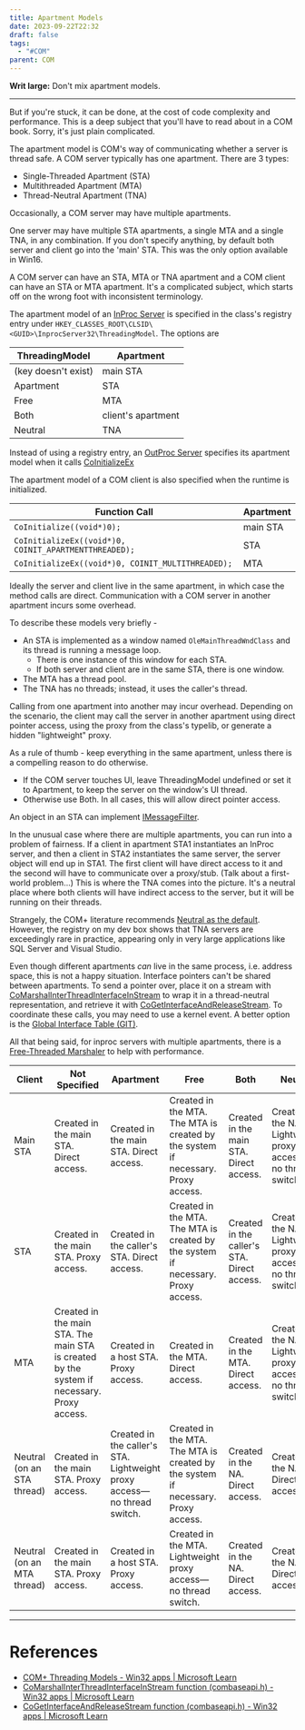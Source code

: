 ```yaml
---
title: Apartment Models
date: 2023-09-22T22:32
draft: false
tags:
  - "#COM"
parent: COM
---
```

**Writ large:** Don't mix apartment models.

---

But if you're stuck, it can be done, at the cost of code complexity and performance.  This is a deep subject that you'll have to read about in a COM book.  Sorry, it's just plain complicated.

The apartment model is COM's way of communicating whether a server is thread safe.  A COM server typically has one apartment.  There are 3 types:

- Single-Threaded Apartment (STA)
- Multithreaded Apartment (MTA)
- Thread-Neutral Apartment (TNA)

Occasionally, a COM server may have multiple apartments.

One server may have multiple STA apartments, a single MTA and a single TNA, in any combination.  If you don't specify anything, by default both server and client go into the 'main' STA.  This was the only option available in Win16.

A COM server can have an STA, MTA or TNA apartment and a COM client can have an STA or MTA apartment.  It's a complicated subject, which starts off on the wrong foot with inconsistent terminology.

The apartment model of an [InProc Server](/notes/computer/microsoft/com/apartment-models/inproc-server) is specified in the class's registry entry under `HKEY_CLASSES_ROOT\CLSID\<GUID>\InprocServer32\ThreadingModel`.  The options are

| ThreadingModel | Apartment |
|---|---|
| (key doesn't exist) | main STA |
| Apartment | STA |
| Free | MTA |
| Both | client's apartment |
| Neutral | TNA |

Instead of using a registry entry, an [OutProc Server](/notes/computer/microsoft/com/apartment-models/outproc-server) specifies its apartment model when it calls [CoInitializeEx](https://learn.microsoft.com/en-us/windows/win32/api/combaseapi/nf-combaseapi-coinitializeex)

The apartment model of a COM client is also specified when the runtime is initialized.

| Function Call | Apartment|
|---|---|
| `CoInitialize((void*)0);` | main STA |
| `CoInitializeEx((void*)0, COINIT_APARTMENTTHREADED);` | STA |
| `CoInitializeEx((void*)0, COINIT_MULTITHREADED);` | MTA |

Ideally the server and client live in the same apartment, in which case the method calls are direct.  Communication with a COM server in another apartment incurs some overhead.

To describe these models very briefly -
- An STA is implemented as a window named `OleMainThreadWndClass` and its thread is running a message loop.
    - There is one instance of this window for each STA.
    - If both server and client are in the same STA, there is one window.
- The MTA has a thread pool.
- The TNA has no threads; instead, it uses the caller's thread.  

Calling from one apartment into another may incur overhead.  Depending on the scenario, the client may call the server in another apartment using direct pointer access, using the proxy from the class's typelib, or generate a hidden "lightweight" proxy.

As a rule of thumb - keep everything in the same apartment, unless there is a compelling reason to do otherwise.
- If the COM server touches UI, leave ThreadingModel undefined or set it to Apartment, to keep the server on the window's UI thread.
- Otherwise use Both.  In all cases, this will allow direct pointer access.

An object in an STA can implement [IMessageFilter](/notes/computer/microsoft/com/apartment-models/imessagefilter).

In the unusual case where there are multiple apartments, you can run into a problem of fairness.  If a client in apartment STA1 instantiates an InProc server, and then a client in STA2 instantiates the same server, the server object will end up in STA1.  The first client will have direct access to it and the second will have to communicate over a proxy/stub.  (Talk about a first-world problem...)  This is where the TNA comes into the picture.  It's a neutral place where both clients will have indirect access to the server, but it will be running on their threads.

Strangely, the COM+ literature recommends [Neutral as the default](https://learn.microsoft.com/en-us/windows/win32/cossdk/neutral-apartments).  However, the registry on my dev box shows that TNA servers are exceedingly rare in practice, appearing only in very large applications like SQL Server and Visual Studio.

Even though different apartments _can_ live in the same process, i.e. address space, this is not a happy situation.  Interface pointers can't be shared between apartments.  To send a pointer over, place it on a stream with [CoMarshalInterThreadInterfaceInStream](https://learn.microsoft.com/en-us/windows/win32/api/combaseapi/nf-combaseapi-comarshalinterthreadinterfaceinstream) to wrap it in a thread-neutral representation, and retrieve it with [CoGetInterfaceAndReleaseStream](https://learn.microsoft.com/en-us/windows/win32/api/combaseapi/nf-combaseapi-cogetinterfaceandreleasestream).  To coordinate these calls,  you may need to use a kernel event.  A better option is the [Global Interface Table (GIT)](/notes/computer/microsoft/com/apartment-models/global-interface-table-git).

All that being said, for inproc servers with multiple apartments, there is a [Free-Threaded Marshaler](/notes/computer/microsoft/com/apartment-models/free-threaded-marshaler) to help with performance.

|Client|Not Specified|Apartment|Free|Both|Neutral|
|---|---|---|---|---|---|
|Main STA|Created in the main STA. Direct access.|Created in the main STA. Direct access.|Created in the MTA. The MTA is created by the system if necessary. Proxy access.|Created in the main STA. Direct access.|Created in the NA. Lightweight proxy access —no thread switch.|
|STA|Created in the main STA. Proxy access.|Created in the caller's STA. Direct access.|Created in the MTA. The MTA is created by the system if necessary. Proxy access.|Created in the caller's STA. Direct access.|Created in the NA. Lightweight proxy access—no thread switch.|
|MTA|Created in the main STA. The main STA is created by the system if necessary. Proxy access.|Created in a host STA. Proxy access.|Created in the MTA. Direct access.|Created in the MTA. Direct access.|Created in the NA. Lightweight proxy access—no thread switch.|
|Neutral (on an STA thread)|Created in the main STA. Proxy access.|Created in the caller's STA. Lightweight proxy access—no thread switch.|Created in the MTA. The MTA is created by the system if necessary. Proxy access.|Created in the NA. Direct access.|Created in the NA. Direct access.|
|Neutral (on an MTA thread)|Created in the main STA. Proxy access.|Created in a host STA. Proxy access.|Created in the MTA. Lightweight proxy access—no thread switch.|Created in the NA. Direct access.|Created in the NA. Direct access.|

---
# References

- [COM+ Threading Models - Win32 apps | Microsoft Learn](https://learn.microsoft.com/en-us/windows/win32/cossdk/com--threading-models)
- [CoMarshalInterThreadInterfaceInStream function (combaseapi.h) - Win32 apps | Microsoft Learn](https://learn.microsoft.com/en-us/windows/win32/api/combaseapi/nf-combaseapi-comarshalinterthreadinterfaceinstream)
- [CoGetInterfaceAndReleaseStream function (combaseapi.h) - Win32 apps | Microsoft Learn](https://learn.microsoft.com/en-us/windows/win32/api/combaseapi/nf-combaseapi-cogetinterfaceandreleasestream)

